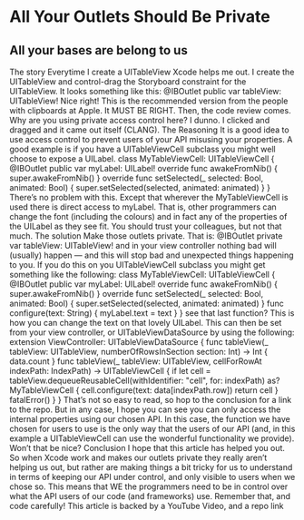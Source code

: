 # All Your Outlets Should Be Private
## All your bases are belong to us

The story
Everytime I create a UITableView Xcode helps me out. I create the UITableView and control-drag the Storyboard constraint for the UITableView.
It looks something like this:
@IBOutlet public var tableView: UITableView!
Nice right!
This is the recommended version from the people with clipboards at Apple. It MUST BE RIGHT.
Then, the code review comes. Why are you using private access control here?
I dunno. I clicked and dragged and it came out itself (CLANG).
The Reasoning
It is a good idea to use access control to prevent users of your API misusing your properties.
A good example is if you have a UITableViewCell subclass you might well choose to expose a UILabel.
class MyTableViewCell: UITableViewCell {
@IBOutlet public var myLabel: UILabel!
    override func awakeFromNib() {
        super.awakeFromNib()
    }
    override func setSelected(_ selected: Bool, animated: Bool) {
        super.setSelected(selected, animated: animated)
    }
}
There’s no problem with this. Except that wherever the MyTableViewCell is used there is direct access to myLabel. That is, other programmers can change the font (including the colours) and in fact any of the properties of the UILabel as they see fit.
You should trust your colleagues, but not that much.
The solution
Make those outlets private. That is:
@IBOutlet private var tableView: UITableView!
and in your view controller nothing bad will (usually) happen — and this will stop bad and unexpected things happening to you.
If you do this on you UITableViewCell subclass you might get something like the following:
class MyTableViewCell: UITableViewCell {
@IBOutlet public var myLabel: UILabel!
    override func awakeFromNib() {
        super.awakeFromNib()
    }
    override func setSelected(_ selected: Bool, animated: Bool) {
        super.setSelected(selected, animated: animated)
    }
    func configure(text: String) {
         myLabel.text = text
    }
}
see that last function? This is how you can change the text on that lovely UILabel.
This can then be set from your view controller, or UITableViewDataSource by using the following:
extension ViewController: UITableViewDataSource {
    func tableView(_ tableView: UITableView, numberOfRowsInSection section: Int) -> Int {
        data.count
    }
func tableView(_ tableView: UITableView, cellForRowAt indexPath: IndexPath) -> UITableViewCell {
    if let cell = tableView.dequeueReusableCell(withIdentifier: "cell", for: indexPath) as? MyTableViewCell {
        cell.configure(text: data[indexPath.row])
        return cell
    }
    fatalError()
    }
}
That’s not so easy to read, so hop to the conclusion for a link to the repo. But in any case, I hope you can see you can only access the internal properties using our chosen API. In this case, the function we have chosen for users to use is the only way that the users of our API (and, in this example a UITableViewCell can use the wonderful functionality we provide).
Won’t that be nice?
Conclusion
I hope that this article has helped you out.
So when Xcode work and makes our outlets private they really aren’t helping us out, but rather are making things a bit tricky for us to understand in terms of keeping our API under control, and only visible to users when we chose so.
This means that WE the programmers need to be in control over what the API users of our code (and frameworks) use. Remember that, and code carefully!
This article is backed by a YouTube Video, and a repo link

